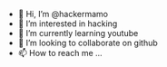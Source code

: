- 👋 Hi, I’m @hackermamo
- 👀 I’m interested in hacking
- 🌱 I’m currently learning youtube
- 💞️ I’m looking to collaborate on github
- 📫 How to reach me ...

<!---
hackermamo/hackermamo is a ✨ special ✨ repository because its `README.md` (this file) appears on your GitHub profile.
You can click the Preview link to take a look at your changes.
--->
